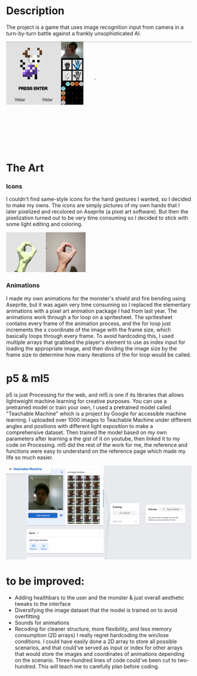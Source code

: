 # Description
The project is a game that uses image recognition input from camera in a turn-by-turn battle against a frankly unsophisticated AI.


![processing](https://github.com/soablackwhite/Intro-to-IM/blob/master/Week3/imintro.gif)

# The Art

### Icons
I couldn't find same-style icons for the hand gestures I wanted, so I decided to make my owns. The icons are simply pictures of my own hands that I later pixelized and recolored on Aseprite (a pixel art software). But then the pixelization turned out to be very time consuming so I decided to stick with some light editing and coloring.


![processing](https://github.com/soablackwhite/Intro-to-IM/blob/master/Week3/comparison.png)
### Animations
I made my own animations for the monster's shield and fire bending using Aseprite, but it was again very time consuming so I replaced the elementary animations with a pixel art animation package I had from last year. The animations work through a for loop on a spritesheet. The spritesheet contains every frame of the animation process, and the for loop just increments the x coordinate of the image with the frame size, which basically loops through every frame. To avoid hardcoding this, I used multiple arrays that grabbed the player's element to use as index input for loading the appropriate image, and then dividing the image size by the frame size to determine how many iterations of the for loop would be called. 

# p5 & ml5
p5 is just Processing for the web, and ml5 is one if its libraries that allows lightweight machine learning for creative purposes. You can use a pretrained model or train your own, I used a pretrained model called "Teachable Machine" which is a project by Google for accessible machine learning. I uploaded over 1000 images to Teachable Machine under different angles and positions with different light exposition to make a comprehensive dataset. Then trained the model based on my own parameters after learning a the gist of it on youtube, then linked it to my code on Processing. ml5 did the rest of the work for me, the reference and functions were easy to understand on the reference page which made my life so much easier.


![processing](https://github.com/soablackwhite/Intro-to-IM/blob/master/Week3/teachable.PNG)

# to be improved:
- Adding healthbars to the user and the monster & just overall aesthetic tweaks to the interface
- Diversifying the image dataset that the model is trained on to avoid overfitting
- Sounds for animations
- Recoding for cleaner structure, more flexibility, and less memory consumption (2D arrays)
I really regret hardcoding the win/lose conditions. I could have easily done a 2D array to store all possible scenarios, and that could've served as input or index for other arrays that would store the images and coordinates of animations depending on the scenario. Three-hundred lines of code could've been cut to two-hundred. This will teach me to carefully plan before coding.
